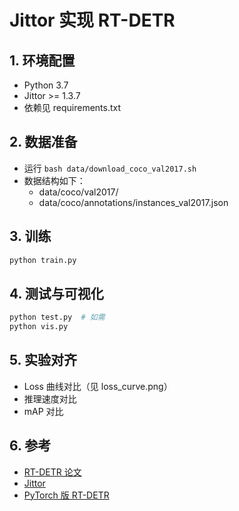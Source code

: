 # Jittor 实现 RT-DETR

## 1. 环境配置
- Python 3.7
- Jittor >= 1.3.7
- 依赖见 requirements.txt

## 2. 数据准备
- 运行 `bash data/download_coco_val2017.sh`
- 数据结构如下：
  - data/coco/val2017/
  - data/coco/annotations/instances_val2017.json

## 3. 训练
```bash
python train.py
```

## 4. 测试与可视化
```bash
python test.py  # 如需
python vis.py
```

## 5. 实验对齐
- Loss 曲线对比（见 loss_curve.png）
- 推理速度对比
- mAP 对比

## 6. 参考
- [RT-DETR 论文](https://arxiv.org/abs/2304.08069)
- [Jittor](https://github.com/Jittor/jittor)
- [PyTorch 版 RT-DETR](https://github.com/AgentMaker/rtdetr-pytorch) 